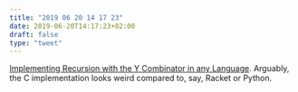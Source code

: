```yaml
---
title: "2019 06 20 14 17 23"
date: 2019-06-20T14:17:23+02:00
draft: false
type: "tweet"
---
```

[Implementing Recursion with the Y Combinator in any Language](https://levelup.gitconnected.com/implementing-recursion-with-the-y-combinator-in-any-language-9e83fa369ca). Arguably, the C implementation looks weird compared to, say, Racket or Python. 
